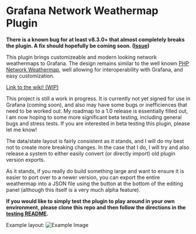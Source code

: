 # Grafana Network Weathermap Plugin

**There is a known bug for at least v8.3.0+ that almost completely breaks the plugin. A fix should hopefully be coming soon. ([Issue](https://github.com/knightss27/grafana-network-weathermap/issues/3))**

This plugin brings customizeable and modern looking network weathermaps to Grafana. The design remains similar to the well known [PHP Network Weathermap](https://www.network-weathermap.com/), well allowing for interoperability with Grafana, and easy customization.

[Link to the wiki! (WIP)](https://grafana-weathermap.seth.cx/)

This project is still a work in progress. It is currently not yet signed for use in Grafana (coming soon), and also may have some bugs or inefficiences that need to be worked out. My roadmap to a 1.0 release is essentially filled out, I am now hoping to some more significant beta testing, including general bugs and stress tests. If you are interested in beta testing this plugin, please let me know!

The data/state layout is fairly consistent as it stands, and I will do my best not to create more breaking changes. In the case that I do, I will try and also release a system to either easily convert (or directly import) old plugin version exports.

As it stands, if you really do build something large and want to ensure it is easier to port over to a newer version, you can export the entire weathermap into a JSON file using the button at the bottom of the editing panel (although this itself is a very much alpha feature).

**If you would like to simply test the plugin to play around in your own environment, please clone this repo and then follow the directions in the [testing README](https://github.com/knightss27/grafana-network-weathermap/tree/main/testing#readme).**

Example layout:
![Example Image](https://github.com/knightss27/grafana-network-weathermap/blob/main/src/img/general-example.svg)
